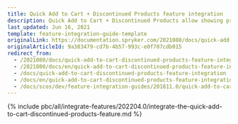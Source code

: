 ```yaml
---
title: Quick Add to Cart + Discontinued Products feature integration
description: Quick Add to Cart + Discontinued Products allow showing products in cart as discontinued. This guide describes how to integrate the feature into the project.
last_updated: Jun 16, 2021
template: feature-integration-guide-template
originalLink: https://documentation.spryker.com/2021080/docs/quick-add-to-cart-discontinued-products-feature-integration
originalArticleId: 9a383479-cd7b-4b57-993c-e0f707cdb015
redirect_from:
  - /2021080/docs/quick-add-to-cart-discontinued-products-feature-integration
  - /2021080/docs/en/quick-add-to-cart-discontinued-products-feature-integration
  - /docs/quick-add-to-cart-discontinued-products-feature-integration
  - /docs/en/quick-add-to-cart-discontinued-products-feature-integration
  - /docs/scos/dev/feature-integration-guides/201811.0/quick-add-to-cart-discontinued-products-feature-integration.html
---
```


{% include pbc/all/integrate-features/202204.0/integrate-the-quick-add-to-cart-discontinued-products-feature.md %} <!-- To edit, see /_includes/pbc/all/integrate-features/202204.0/integrate-the-quick-add-to-cart-discontinued-products-feature.md -->
